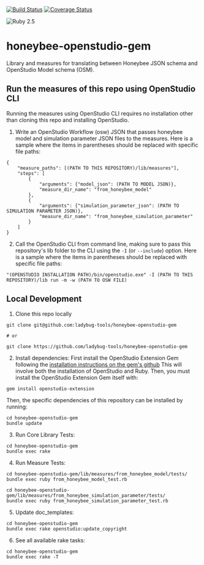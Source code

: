 [![Build Status](https://travis-ci.org/ladybug-tools/honeybee-openstudio-gem.svg?branch=master)](https://travis-ci.org/ladybug-tools/honeybee-openstudio-gem)
[![Coverage Status](https://coveralls.io/repos/github/ladybug-tools/honeybee-openstudio-gem/badge.svg?branch=master)](https://coveralls.io/github/ladybug-tools/honeybee-openstudio-gem)

![Ruby 2.5](https://img.shields.io/badge/ruby-2.5-blue.svg)

# honeybee-openstudio-gem

Library and measures for translating between Honeybee JSON schema and OpenStudio Model schema (OSM).


## Run the measures of this repo using OpenStudio CLI

Running the measures using OpenStudio CLI requires no installation other than cloning
this repo and installing OpenStudio.

1. Write an OpenStudio Workflow (osw) JSON that passes honeybee model and simulation
parameter JSON files to the measures. Here is a sample where the items in parentheses
should be replaced with specific file paths:

```
{
    "measure_paths": [(PATH TO THIS REPOSITORY)/lib/measures"],
    "steps": [
        {
            "arguments": {"model_json": (PATH TO MODEL JSON)},
            "measure_dir_name": "from_honeybee_model"
        },
        {
            "arguments": {"simulation_parameter_json": (PATH TO SIMULATION PARAMETER JSON)},
            "measure_dir_name": "from_honeybee_simulation_parameter"
        }
    ]
}
```

2. Call the OpenStudio CLI from command line, making sure to pass this repository's
lib folder to the CLI using the `-I` (or `--include`) option. Here is a sample
where the items in parentheses should be replaced with specific file paths:

```
"(OPENSTUDIO INSTALLATION PATH)/bin/openstudio.exe" -I (PATH TO THIS REPOSITORY)/lib run -m -w (PATH TO OSW FILE)

```


## Local Development
1. Clone this repo locally
```
git clone git@github.com:ladybug-tools/honeybee-openstudio-gem

# or

git clone https://github.com/ladybug-tools/honeybee-openstudio-gem
```

2. Install dependencies:
First install the OpenStudio Extension Gem following the
[installation instructions on the gem's github](https://github.com/NREL/openstudio-extension-gem#installation)
This will involve both the installation of OpenStudio and Ruby.
Then, you must install the OpenStudio Extension Gem itself with:
```
gem install openstudio-extension
```
Then, the specific dependencies of this repository can be installed by running:
```
cd honeybee-openstudio-gem
bundle update
```

3. Run Core Library Tests:
```
cd honeybee-openstudio-gem
bundle exec rake
```

4. Run Measure Tests:
```
cd honeybee-openstudio-gem/lib/measures/from_honeybee_model/tests/
bundle exec ruby from_honeybee_model_test.rb

cd honeybee-openstudio-gem/lib/measures/from_honeybee_simulation_parameter/tests/
bundle exec ruby from_honeybee_simulation_parameter_test.rb
```

5. Update doc_templates:
```
cd honeybee-openstudio-gem
bundle exec rake openstudio:update_copyright
```

6. See all available rake tasks:
```
cd honeybee-openstudio-gem
bundle exec rake -T
```
